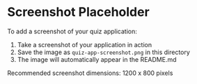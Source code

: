# Screenshot Placeholder

To add a screenshot of your quiz application:

1. Take a screenshot of your application in action
2. Save the image as `quiz-app-screenshot.png` in this directory
3. The image will automatically appear in the README.md

Recommended screenshot dimensions: 1200 x 800 pixels 